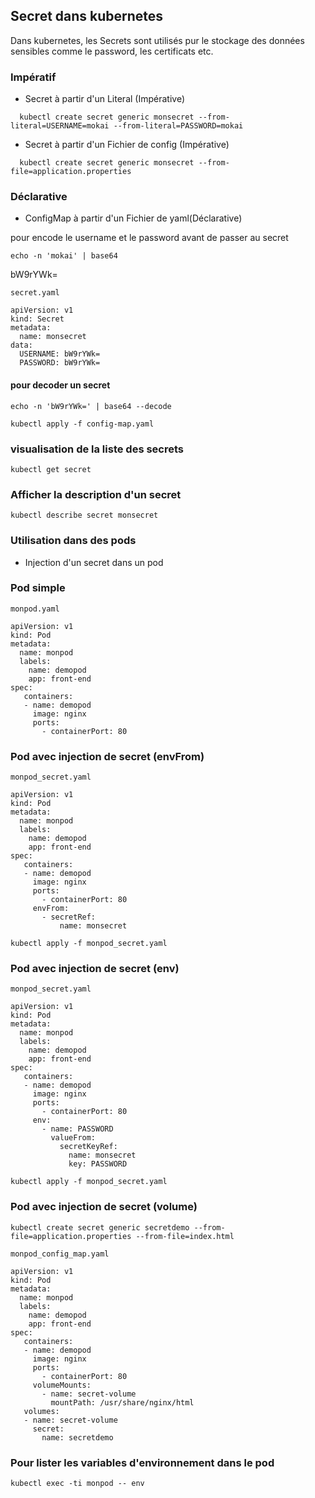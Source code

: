 
## Secret dans kubernetes
Dans kubernetes, les Secrets sont utilisés pur le stockage des données sensibles comme le password, les certificats etc.

### Impératif

- Secret à partir d'un Literal (Impérative)

```
  kubectl create secret generic monsecret --from-literal=USERNAME=mokai --from-literal=PASSWORD=mokai
```
- Secret à partir d'un Fichier de config (Impérative)
```
  kubectl create secret generic monsecret --from-file=application.properties
```

### Déclarative
- ConfigMap à partir d'un Fichier de yaml(Déclarative)

pour encode le username et le password avant de passer au secret

```
echo -n 'mokai' | base64
```

bW9rYWk=

```
secret.yaml
```
```
apiVersion: v1
kind: Secret
metadata:
  name: monsecret
data:
  USERNAME: bW9rYWk=
  PASSWORD: bW9rYWk=
```

#### pour decoder un secret
```
echo -n 'bW9rYWk=' | base64 --decode
```

```
kubectl apply -f config-map.yaml
```

### visualisation de la liste des secrets

```
kubectl get secret
```

### Afficher la description d'un secret

```
kubectl describe secret monsecret
```

### Utilisation dans des pods
- Injection d'un secret dans un pod


### Pod simple

```
monpod.yaml
```

```
apiVersion: v1
kind: Pod
metadata:
  name: monpod
  labels:
    name: demopod
    app: front-end
spec:
   containers:
   - name: demopod
     image: nginx
     ports:
       - containerPort: 80
```

### Pod avec injection de secret (envFrom)

```
monpod_secret.yaml
```

```
apiVersion: v1
kind: Pod
metadata:
  name: monpod
  labels:
    name: demopod
    app: front-end
spec:
   containers:
   - name: demopod
     image: nginx
     ports:
       - containerPort: 80
     envFrom:
       - secretRef:
           name: monsecret
```

```
kubectl apply -f monpod_secret.yaml
```

### Pod avec injection de secret (env)

```
monpod_secret.yaml
```

```
apiVersion: v1
kind: Pod
metadata:
  name: monpod
  labels:
    name: demopod
    app: front-end
spec:
   containers:
   - name: demopod
     image: nginx
     ports:
       - containerPort: 80
     env:
       - name: PASSWORD
         valueFrom:
           secretKeyRef:
             name: monsecret
             key: PASSWORD
```
```
kubectl apply -f monpod_secret.yaml
```



### Pod avec injection de secret (volume)

```
kubectl create secret generic secretdemo --from-file=application.properties --from-file=index.html
```
```
monpod_config_map.yaml
```

```
apiVersion: v1
kind: Pod
metadata:
  name: monpod
  labels:
    name: demopod
    app: front-end
spec:
   containers:
   - name: demopod
     image: nginx
     ports:
       - containerPort: 80
     volumeMounts:
       - name: secret-volume
         mountPath: /usr/share/nginx/html
   volumes:
   - name: secret-volume
     secret:
       name: secretdemo
```

### Pour lister les variables d'environnement dans le pod
```
kubectl exec -ti monpod -- env
```
